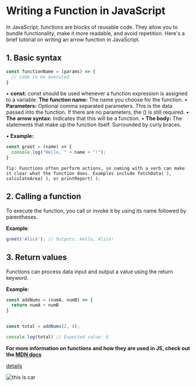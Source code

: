 # Writing a Function in JavaScript

In JavaScript, functions are blocks of reusable code. They allow you to bundle functionality, make it more readable, and avoid repetition. Here's a brief tutorial on writing an arrow function in JavaScript.

## 1. Basic syntax

```js
const functionName = (params) => {
  // code to be executed
}
```
•⁠  ⁠**const:** const should be used whenever a function expression is assigned to a variable.
**The function name:** The name you choose for the function.
•⁠  ⁠**Parameters:** Optional comma separated parameters. This is the data passed into the function. If there are no parameters, the () is still required.
•⁠  ⁠**The arrow syntax:** Indicates that this will be a function.
•⁠  ⁠**The body:** The statements that make up the function itself. Surrounded by curly braces.

•⁠  ⁠**Example:**


```js
const greet = (name) => {
  console.log("Hello, " + name + "!");
}
```

	⁠Tip: Functions often perform actions, so naming with a verb can make it clear what the function does. Examples include fetchData( ), calculateArea( ), or printReport( ). 

## 2. Calling a function

To execute the function, you call or invoke it by using its name followed by parentheses.

**Example**:
```js
greet('Alice'); // Outputs: Hello, Alice!

```
## 3. Return values

Functions can process data input and output a value using the return keyword.

**Example**: 
```js
const addNums = (numA, numB) => {
  return numA + numB
}


const total = addNums(2, 4);

console.log(total) // Expected value: 6
```

**For more information on functions and how they are used in JS, check out the [MDN docs]**


[MDN docs]: [https://developer.mozilla.org/en-US/docs/Web/JavaScript/Guide/Functions]

[details](https://www.rotanastar.ae/ar/?utm_campaign=AR%20-%20Rotana%20World&utm_term=تاجير%20سيارة%20فاخرة%20دبي&utm_source=adwords&utm_medium=ppc&hsa_ver=3&hsa_acc=8666845445&hsa_mt=p&hsa_src=g&hsa_cam=15356230739&hsa_grp=129340925919&hsa_tgt=kwd-3500001&hsa_kw=تاجير%20سيارة%20فاخرة%20دبي&hsa_ad=702397993845&hsa_net=adwords&gad_source=1&gad_campaignid=15356230739&gbraid=0AAAAADC3t9O5NOaza7E3a4bjjswqcCEqc&gclid=CjwKCAjwprjDBhBTEiwA1m1d0i67fgCSfriz8rUDcP1SZqYHaY-cyDPWNdGF3SLxx2XnTnu0esNOIRoCeeMQAvD_BwE)

![this is car](https://images-ext-1.discordapp.net/external/rXJurhfKF5ASk8LNyVePQKc8MiUiv_iNxR5tWXrMrNo/%3Fq%3D80%26w%3D1374%26auto%3Dformat%26fit%3Dcrop%26ixlib%3Drb-4.1.0%26ixid%3DM3wxMjA3fDB8MHxwaG90by1wYWdlfHx8fGVufDB8fHx8fA%253D%253D/https/images.unsplash.com/photo-1751442188780-c4ba25403392?format=webp&width=1472&height=1104)
